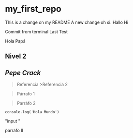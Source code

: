 # my_first_repo
This is a change on my README
A new change oh si.
Hallo
Hi

Commit from terminal
Last Test

Hola Papá

## Nivel 2
## **_Pepe Crack_**
>Referencia
    >Referencia 2

>Párrafo 1

>Parráfo 2

    console.log('Hola Mundo')

"input "

parrafo II

